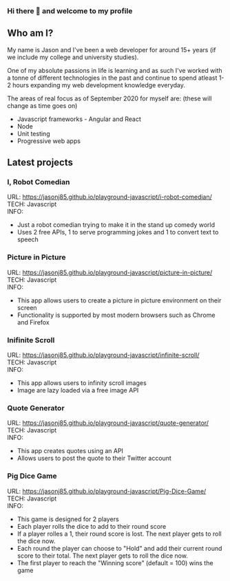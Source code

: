 ### Hi there 👋 and welcome to my profile

## Who am I?
My name is Jason and I've been a web developer for around 15+ years (if we include my college and university studies).

One of my absolute passions in life is learning and as such I've worked with a tonne of different technologies in the past and continue to spend atleast 1-2 hours expanding my web development knowledge everyday.

The areas of real focus as of September 2020 for myself are: (these will change as time goes on)
* Javascript frameworks - Angular and React
* Node
* Unit testing
* Progressive web apps

## Latest projects

### I, Robot Comedian
URL: https://jasonj85.github.io/playground-javascript/i-robot-comedian/  
TECH: Javascript  
INFO:
* Just a robot comedian trying to make it in the stand up comedy world
* Uses 2 free APIs, 1 to serve programming jokes and 1 to convert text to speech

### Picture in Picture
URL: https://jasonj85.github.io/playground-javascript/picture-in-picture/  
TECH: Javascript  
INFO:
* This app allows users to create a picture in picture environment on their screen
* Functionality is supported by most modern browsers such as Chrome and Firefox

### Inifinite Scroll
URL: https://jasonj85.github.io/playground-javascript/infinite-scroll/  
TECH: Javascript  
INFO: 
* This app allows users to infinity scroll images 
* Image are lazy loaded via a free image API

### Quote Generator
URL: https://jasonj85.github.io/playground-javascript/quote-generator/  
TECH: Javascript  
INFO:
* This app creates quotes using an API
* Allows users to post the quote to their Twitter account

### Pig Dice Game
URL: https://jasonj85.github.io/playground-javascript/Pig-Dice-Game/  
TECH: Javascript  
INFO:
* This game is designed for 2 players
* Each player rolls the dice to add to their round score
* If a player rolles a 1, their round score is lost. The next player gets to roll the dice now.
* Each round the player can choose to "Hold" and add their current round score to their total. The next player gets to roll the dice now.
* The first player to reach the "Winning score" (default = 100) wins the game


<!--
**jasonj85/jasonj85** is a ✨ _special_ ✨ repository because its `README.md` (this file) appears on your GitHub profile.

Here are some ideas to get you started:

- 🔭 I’m currently working on ...
- 🌱 I’m currently learning ...
- 👯 I’m looking to collaborate on ...
- 🤔 I’m looking for help with ...
- 💬 Ask me about ...
- 📫 How to reach me: ...
- 😄 Pronouns: ...
- ⚡ Fun fact: ...
-->
